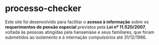 # processo-checker
Este site foi desenvolvido para facilitar o **acesso à informação** sobre os **requerimentos de pensão especial** previstos pela **Lei nº 11.520/2007**, voltada às pessoas atingidas pela hanseníase e seus familiares, que foram submetidos ao isolamento e à internação compulsórios até 31/12/1986.
